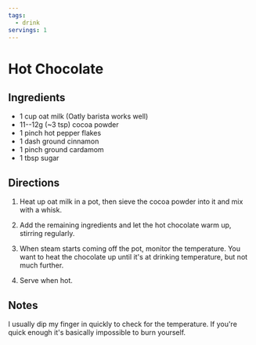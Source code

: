 ```yaml
---
tags:
  - drink
servings: 1
---
```


# Hot Chocolate

## Ingredients

- 1 cup oat milk (Oatly barista works well)
- 11--12g (~3 tsp) cocoa powder
- 1 pinch hot pepper flakes
- 1 dash ground cinnamon
- 1 pinch ground cardamom
- 1 tbsp sugar

## Directions

1. Heat up oat milk in a pot, then sieve the cocoa powder into it and mix with a whisk.

2. Add the remaining ingredients and let the hot chocolate warm up, stirring regularly.

3. When steam starts coming off the pot, monitor the temperature. You want to heat the chocolate up until it's at drinking temperature, but not much further.

4. Serve when hot.

## Notes

I usually dip my finger in quickly to check for the temperature. If you're quick enough it's basically impossible to burn yourself.
